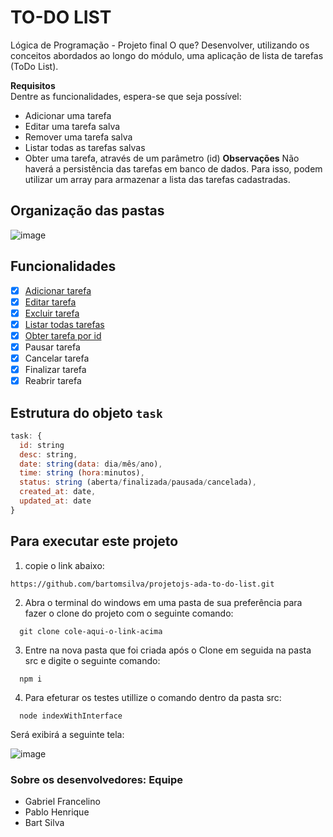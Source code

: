# TO-DO LIST
Lógica de Programação - Projeto final
O que?
Desenvolver, utilizando os conceitos abordados ao longo do módulo, uma aplicação de lista de tarefas (ToDo List).

**Requisitos**<br/>
Dentre as funcionalidades, espera-se que seja possível:

- Adicionar uma tarefa
- Editar uma tarefa salva
- Remover uma tarefa salva
- Listar todas as tarefas salvas
- Obter uma tarefa, através de um parâmetro (id)
**Observações**
Não haverá a persistência das tarefas em banco de dados. Para isso, podem utilizar um array para armazenar a lista das tarefas cadastradas.

## Organização das pastas
![image](https://github.com/bartomsilva/projetojs-ada-to-do-list/assets/106079184/7f86d303-57eb-4a43-80e7-493d21acd135)

## Funcionalidades
- [x] <a href="https://github.com/bartomsilva/projetojs-ada-to-do-list/blob/main/src/task/addTask.js">Adicionar tarefa</a>
- [x] <a href="https://github.com/bartomsilva/projetojs-ada-to-do-list/blob/main/src/task/editTask.js">Editar tarefa</a>
- [x] <a href="https://github.com/bartomsilva/projetojs-ada-to-do-list/blob/main/src/task/deleteTask.js">Excluir tarefa</a>
- [x] <a href="https://github.com/bartomsilva/projetojs-ada-to-do-list/blob/main/src/task/listTasks.js" >Listar todas tarefas</a>
- [x] <a href="https://github.com/bartomsilva/projetojs-ada-to-do-list/blob/main/src/task/getTask.js">Obter tarefa por id</a>
- [x] Pausar tarefa
- [x] Cancelar tarefa
- [x] Finalizar tarefa
- [x] Reabrir tarefa
      
## Estrutura do objeto `task`
~~~javascript
task: {
  id: string 
  desc: string,
  date: string(data: dia/mês/ano),
  time: string (hora:minutos),
  status: string (aberta/finalizada/pausada/cancelada),
  created_at: date,
  updated_at: date
}
~~~

## Para executar este projeto 
1) copie o link abaixo:
```
https://github.com/bartomsilva/projetojs-ada-to-do-list.git
``` 
2) Abra o terminal do windows em uma pasta de sua preferência para fazer o clone do projeto com o seguinte comando:
```
  git clone cole-aqui-o-link-acima
```
3) Entre na nova pasta que foi criada após o Clone em seguida na pasta src e digite o seguinte comando:
```
  npm i
````  
4) Para efeturar os testes utillize o comando dentro da pasta src:
```
  node indexWithInterface
```
Será exibirá a seguinte tela:<br>

![image](https://github.com/bartomsilva/projetojs-ada-to-do-list/assets/106079184/7cdebe4a-2323-4e25-839a-46cd13bf195b)





### Sobre os desenvolvedores: Equipe

- Gabriel Francelino
- Pablo Henrique
- Bart Silva

